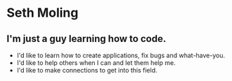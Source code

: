 <h1>Seth Moling</h1>
<h2>I'm just a guy learning how to code.</h2>
<ul>
  <li>I'd like to learn how to create applications, fix bugs and what-have-you.</li>
  <li>I'd like to help others when I can and let them help me.</li>
  <li>I'd like to make connections to get into this field.</li>
</ul>
